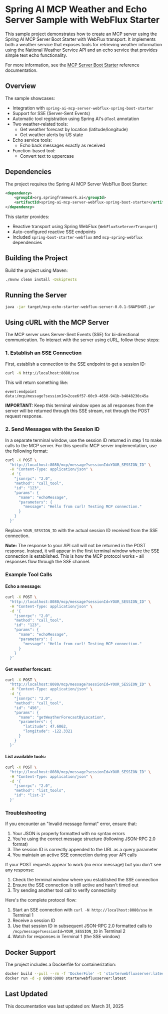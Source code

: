 # Spring AI MCP Weather and Echo Server Sample with WebFlux Starter

This sample project demonstrates how to create an MCP server using the Spring AI MCP Server Boot Starter with WebFlux transport. It implements both a weather service that exposes tools for retrieving weather information using the National Weather Service API and an echo service that provides simple text echo functionality.

For more information, see the [MCP Server Boot Starter](https://docs.spring.io/spring-ai/reference/api/mcp/mcp-server-boot-starter-docs.html) reference documentation.

## Overview

The sample showcases:
- Integration with `spring-ai-mcp-server-webflux-spring-boot-starter`
- Support for SSE (Server-Sent Events)
- Automatic tool registration using Spring AI's `@Tool` annotation
- Two weather-related tools:
  - Get weather forecast by location (latitude/longitude)
  - Get weather alerts by US state
- Echo service tools:
  - Echo back messages exactly as received
- Function-based tool:
  - Convert text to uppercase

## Dependencies

The project requires the Spring AI MCP Server WebFlux Boot Starter:

```xml
<dependency>
    <groupId>org.springframework.ai</groupId>
    <artifactId>spring-ai-mcp-server-webflux-spring-boot-starter</artifactId>
</dependency>
```

This starter provides:
- Reactive transport using Spring WebFlux (`WebFluxSseServerTransport`)
- Auto-configured reactive SSE endpoints
- Included `spring-boot-starter-webflux` and `mcp-spring-webflux` dependencies

## Building the Project

Build the project using Maven:
```bash
./mvnw clean install -DskipTests
```

## Running the Server

```bash
java -jar target/mcp-echo-starter-webflux-server-0.0.1-SNAPSHOT.jar
```

## Using cURL with the MCP Server

The MCP server uses Server-Sent Events (SSE) for bi-directional communication. To interact with the server using cURL, follow these steps:

### 1. Establish an SSE Connection

First, establish a connection to the SSE endpoint to get a session ID:

```bash
curl -N http://localhost:8080/sse
```

This will return something like:

```
event:endpoint
data:/mcp/message?sessionId=2cee6f57-60c9-4650-941b-b4048230c45a
```

**IMPORTANT:** Keep this terminal window open as all responses from the server will be returned through this SSE stream, not through the POST request response.

### 2. Send Messages with the Session ID

In a separate terminal window, use the session ID returned in step 1 to make calls to the MCP server. For this specific MCP server implementation, use the following format:

```bash
curl -X POST \
  "http://localhost:8080/mcp/message?sessionId=YOUR_SESSION_ID" \
  -H "Content-Type: application/json" \
  -d '{
    "jsonrpc": "2.0",
    "method": "call_tool",
    "id": "123",
    "params": {
      "name": "echoMessage",
      "parameters": {
        "message": "Hello from curl! Testing MCP connection."
      }
    }
  }'
```

Replace `YOUR_SESSION_ID` with the actual session ID received from the SSE connection.

**Note:** The response to your API call will not be returned in the POST response. Instead, it will appear in the first terminal window where the SSE connection is established. This is how the MCP protocol works - all responses flow through the SSE channel.

### Example Tool Calls

#### Echo a message:

```bash
curl -X POST \
  "http://localhost:8080/mcp/message?sessionId=YOUR_SESSION_ID" \
  -H "Content-Type: application/json" \
  -d '{
    "jsonrpc": "2.0",
    "method": "call_tool",
    "id": "123",
    "params": {
      "name": "echoMessage",
      "parameters": {
        "message": "Hello from curl! Testing MCP connection."
      }
    }
  }'
```

#### Get weather forecast:

```bash
curl -X POST \
  "http://localhost:8080/mcp/message?sessionId=YOUR_SESSION_ID" \
  -H "Content-Type: application/json" \
  -d '{
    "jsonrpc": "2.0",
    "method": "call_tool",
    "id": "456",
    "params": {
      "name": "getWeatherForecastByLocation",
      "parameters": {
        "latitude": 47.6062,
        "longitude": -122.3321
      }
    }
  }'
```

#### List available tools:

```bash
curl -X POST \
  "http://localhost:8080/mcp/message?sessionId=YOUR_SESSION_ID" \
  -H "Content-Type: application/json" \
  -d '{
    "jsonrpc": "2.0",
    "method": "list_tools",
    "id": "list-1"
  }'
```

### Troubleshooting

If you encounter an "Invalid message format" error, ensure that:

1. Your JSON is properly formatted with no syntax errors
2. You're using the correct message structure (following JSON-RPC 2.0 format)
3. The session ID is correctly appended to the URL as a query parameter
4. You maintain an active SSE connection during your API calls

If your POST requests appear to work (no error message) but you don't see any response:
1. Check the terminal window where you established the SSE connection
2. Ensure the SSE connection is still active and hasn't timed out
3. Try sending another tool call to verify connectivity

Here's the complete protocol flow:

1. Start an SSE connection with `curl -N http://localhost:8080/sse` in Terminal 1
2. Receive a session ID
3. Use that session ID in subsequent JSON-RPC 2.0 formatted calls to `/mcp/message?sessionId=YOUR_SESSION_ID` in Terminal 2
4. Watch for responses in Terminal 1 (the SSE window)

## Docker Support

The project includes a Dockerfile for containerization:

```bash
docker build --pull --rm -f 'DockerFile' -t 'starterwebfluxserver:latest' '.' 
docker run -d -p 8080:8080 starterwebfluxserver:latest
```

## Last Updated

This documentation was last updated on: March 31, 2025
